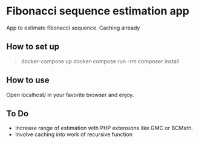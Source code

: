 # Fibonacci sequence estimation app

App to estimate fibonacci sequence.
Caching already 

## How to set up
> docker-compose up
> docker-compose run -rm composer install

## How to use 
Open localhost/ in your favorite browser and enjoy.

## To Do
- Increase range of estimation with PHP extensions like GMC or BCMath.
- Involve caching into work of recursive function
